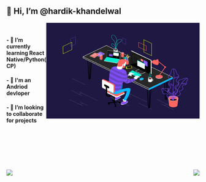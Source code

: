 
##  👋 Hi, I’m @hardik-khandelwal
<img src="program.gif" height="250" width="400" align="right">
<br/>


#### - 🌱 I’m currently learning React Native/Python(CP)
#### - 📱 I'm an Andriod devloper 
#### - 💞️ I’m looking to collaborate for projects
<br/>
<br/>
<br/>
<br/>
<br/>
<br/>

<div>
<img height="160" align="left" src="https://github-readme-stats.vercel.app/api?username=hardik-kh&show_icons=true&title_color=fff&icon_color=79ff97&text_color=D3D3D3&bg_color=0,000000,130F40">

<img height="160" align="right" src="https://github-readme-stats.vercel.app/api/top-langs/?username=hardik-kh&layout=compact&title_color=fff&text_color=fff&bg_color=0,000000,130F40">
  </div>

<!---
hardik-kh/hardik-kh is a ✨ special ✨ repository because its `README.md` (this file) appears on your GitHub profile.
You can click the Preview link to take a look at your changes.
--->
